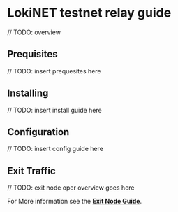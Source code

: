 # LokiNET testnet relay guide

// TODO: overview

## Prequisites

// TODO: insert prequesites here

## Installing

// TODO: insert install guide here

## Configuration

// TODO: insert config guide here

## Exit Traffic

// TODO: exit node oper overview goes here

For More information see the **[Exit Node Guide](/LokiNET/Guides/ExitNodeGuide)**.

